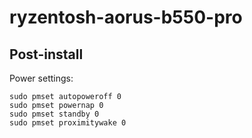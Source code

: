 # ryzentosh-aorus-b550-pro

## Post-install

Power settings:

```
sudo pmset autopoweroff 0
sudo pmset powernap 0
sudo pmset standby 0
sudo pmset proximitywake 0
```
